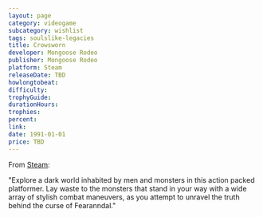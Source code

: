 ```yaml
---
layout: page
category: videogame
subcategory: wishlist
tags: soulslike-legacies
title: Crowsworn
developer: Mongoose Rodeo
publisher: Mongoose Rodeo
platform: Steam
releaseDate: TBD
howlongtobeat:
difficulty:
trophyGuide:
durationHours:
trophies:
percent:
link:
date: 1991-01-01
price: TBD
---
```


From [Steam](https://store.steampowered.com/app/1614330/Crowsworn/):

"Explore a dark world inhabited by men and monsters in this action packed platformer. Lay waste to the monsters that stand in your way with a wide array of stylish combat maneuvers, as you attempt to unravel the truth behind the curse of Fearanndal."
